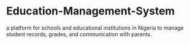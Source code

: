 # Education-Management-System
 a platform for schools and educational institutions in Nigeria to manage student records, grades, and communication with parents.
